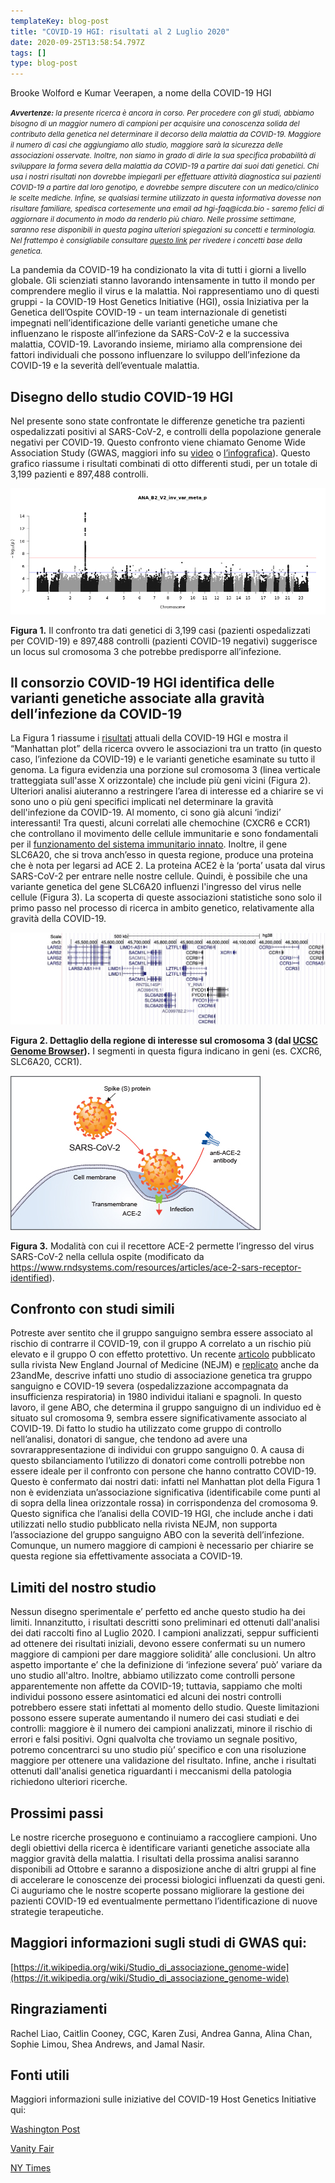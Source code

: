 ```yaml
---
templateKey: blog-post
title: "COVID-19 HGI: risultati al 2 Luglio 2020"
date: 2020-09-25T13:58:54.797Z
tags: []
type: blog-post
---
```


Brooke Wolford e Kumar Veerapen, a nome della COVID-19 HGI

<small>
<em>
<strong>Avvertenze:</strong> la presente ricerca è ancora in corso. Per procedere con gli studi, abbiamo bisogno di un maggior numero di campioni per acquisire una conoscenza solida del contributo della genetica nel determinare il decorso della malattia da COVID-19. Maggiore il numero di casi che aggiungiamo allo studio, maggiore sarà la sicurezza delle associazioni osservate. Inoltre, non siamo in grado di dirle la sua specifica probabilità di sviluppare la forma severa della malattia da COVID-19 a partire dai suoi dati genetici. Chi usa i nostri risultati non dovrebbe impiegarli per effettuare attività diagnostica sui pazienti COVID-19 a partire dal loro genotipo, e dovrebbe sempre discutere con un medico/clinico le scelte mediche. Infine, se qualsiasi termine utilizzato in questa informativa dovesse non risultare familiare, spedisca cortesemente una email ad hgi-faq@icda.bio - saremo felici di aggiornare il documento in modo da renderlo più chiaro. Nelle prossime settimane, saranno rese disponibili in questa pagina ulteriori spiegazioni su concetti e terminologia. Nel frattempo è consigliabile consultare <a href="https://medlineplus.gov/genetics/understanding/" target="_blank" rel="noopener noreferrer">questo link</a> per rivedere i concetti base della genetica.
</em>
</small>

La pandemia da COVID-19 ha condizionato la vita di tutti i giorni a livello globale. Gli scienziati stanno lavorando intensamente in tutto il mondo per comprendere meglio il virus e la malattia. Noi rappresentiamo uno di questi gruppi - la COVID-19 Host Genetics Initiative (HGI), ossia Iniziativa per la Genetica dell’Ospite COVID-19 - un team internazionale di genetisti impegnati nell’identificazione delle varianti genetiche umane che influenzano le risposte all’infezione da SARS-CoV-2 e la successiva malattia, COVID-19. Lavorando insieme, miriamo alla comprensione dei fattori individuali che possono influenzare lo sviluppo dell’infezione da COVID-19 e la severità dell’eventuale malattia.

## Disegno dello studio COVID-19 HGI

Nel presente sono state confrontate le differenze genetiche tra pazienti ospedalizzati positivi al SARS-CoV-2, e controlli della popolazione generale negativi per COVID-19. Questo confronto viene chiamato Genome Wide Association Study (GWAS, maggiori info su  [video](https://www.youtube.com/watch?v=cgyc55JhdcM) o [l’infografica](https://www.broadinstitute.org/visuals/explainer-genome-wide-association-studies)). Questo grafico riassume i risultati combinati di otto differenti studi, per un totale di 3,199 pazienti e 897,488 controlli.


![ Current results from data freeze 3 (July 2020)](scicomm_blog_post_20200924.png)
<figcaption class="manual-md-inline-caption">
<strong>Figura 1.</strong> Il confronto tra dati genetici di 3,199 casi (pazienti ospedalizzati per COVID-19) e 897,488 controlli (pazienti COVID-19 negativi) suggerisce un locus sul cromosoma 3 che potrebbe predisporre all’infezione.
</figcaption>

## Il consorzio COVID-19 HGI identifica delle varianti genetiche associate alla gravità dell’infezione da COVID-19

La Figura 1 riassume i [risultati](/results/) attuali della COVID-19 HGI e mostra il “Manhattan plot” della ricerca ovvero le associazioni tra un tratto (in questo caso, l’infezione da COVID-19) e le varianti genetiche esaminate su tutto il genoma. La figura evidenzia una porzione sul cromosoma 3 (linea verticale tratteggiata sull'asse X orizzontale) che include più geni vicini (Figura 2). Ulteriori analisi aiuteranno a restringere l’area di interesse ed a chiarire se vi sono uno o più geni specifici implicati nel determinare la gravità dell'infezione da COVID-19. Al momento, ci sono già alcuni ‘indizi’ interessanti! Tra questi, alcuni correlati alle chemochine (CXCR6 e CCR1) che controllano il movimento delle cellule immunitarie e sono fondamentali per il [funzionamento del sistema immunitario innato](https://www.ncbi.nlm.nih.gov/pmc/articles/PMC4448619/). Inoltre, il gene SLC6A20, che si trova anch’esso in questa regione, produce una proteina che è nota per legarsi ad ACE 2.
La proteina ACE2 è la ‘porta’ usata dal virus SARS-CoV-2 per entrare nelle nostre cellule. Quindi, è possibile che una variante genetica del gene SLC6A20 influenzi l'ingresso del virus nelle cellule (Figura 3). La scoperta di queste associazioni statistiche sono solo il primo passo nel processo di ricerca in ambito genetico, relativamente alla gravità della COVID-19.


![Figura 2. Dettaglio della regione di interesse sul cromosoma 3 (dal UCSC Genome Browser). ](hgt_genome_32a4d_7bc390.jpg)
<figcaption class="manual-md-inline-caption">
<strong>Figura 2. Dettaglio della regione di interesse sul cromosoma 3 (dal <a href="https://genome.ucsc.edu" target="_blank" rel="noopener noreferrer">UCSC Genome Browser</a>).</strong> I segmenti in questa figura indicano in geni (es. CXCR6, SLC6A20, CCR1).
</figcaption>

![ACE-2 receptor illustration](unnamed.png)
<figcaption class="manual-md-inline-caption">
<strong>Figura 3.</strong> Modalità con cui il recettore ACE-2 permette l’ingresso del virus SARS-CoV-2 nella cellula ospite (modificato da <a href="https://www.rndsystems.com/resources/articles/ace-2-sars-receptor-identified" target="_blank" rel="noopener noreferrer">https://www.rndsystems.com/resources/articles/ace-2-sars-receptor-identified</a>).
</figcaption>

## Confronto con studi simili

Potreste aver sentito che il gruppo sanguigno sembra essere associato al rischio di contrarre il COVID-19, con il gruppo A correlato a un rischio più elevato e il gruppo O con effetto protettivo. Un recente [articolo](https://www.nejm.org/doi/full/10.1056/NEJMoa2020283) pubblicato sulla rivista New England Journal of Medicine (NEJM) e [replicato](https://www.medrxiv.org/content/10.1101/2020.09.04.20188318v1) anche da 23andMe, descrive infatti uno studio di associazione genetica tra gruppo sanguigno e COVID-19 severa (ospedalizzazione accompagnata da insufficienza respiratoria) in 1980 individui italiani e spagnoli. In questo lavoro, il gene ABO, che determina il gruppo sanguigno di un individuo ed è situato sul cromosoma 9, sembra essere significativamente associato al COVID-19. Di fatto lo studio ha utilizzato come gruppo di controllo nell’analisi, donatori di sangue, che tendono ad avere una sovrarappresentazione di individui con gruppo sanguigno 0. A causa di questo sbilanciamento l’utilizzo di donatori come controlli potrebbe non essere ideale per il confronto con persone che hanno contratto COVID-19. Questo è confermato dai nostri dati: infatti nel Manhattan plot della Figura 1 non è evidenziata un’associazione significativa (identificabile come punti al di sopra della linea orizzontale rossa) in corrispondenza del cromosoma 9. Questo significa che l’analisi della COVID-19 HGI, che include anche i dati utilizzati nello studio pubblicato nella rivista NEJM, non supporta l’associazione del gruppo sanguigno ABO con la severità dell’infezione. Comunque, un numero maggiore di campioni è necessario per chiarire se questa regione sia effettivamente associata a COVID-19.

## Limiti del nostro studio

Nessun disegno sperimentale e’ perfetto ed anche questo studio ha dei limiti. Innanzitutto, i risultati descritti sono preliminari ed ottenuti dall'analisi dei dati raccolti fino al Luglio 2020. I campioni analizzati, seppur sufficienti ad ottenere dei risultati iniziali, devono essere confermati su un numero maggiore di campioni per dare maggiore solidità’ alle conclusioni. Un altro aspetto importante e’ che la definizione di ‘infezione severa’ può’ variare da uno studio all'altro. Inoltre, abbiamo utilizzato come controlli persone apparentemente non affette da COVID-19; tuttavia, sappiamo che molti individui possono essere asintomatici ed alcuni dei nostri controlli potrebbero essere stati infettati al momento dello studio. Queste limitazioni possono essere superate aumentando il numero dei casi studiati e  dei controlli: maggiore è il numero dei campioni analizzati, minore il rischio di errori e falsi positivi. Ogni qualvolta che troviamo un segnale positivo, potremo concentrarci su uno studio più’ specifico e con una risoluzione maggiore per ottenere una validazione del risultato. Infine, anche i risultati ottenuti dall'analisi genetica riguardanti i meccanismi della patologia richiedono ulteriori ricerche.

## Prossimi passi

Le nostre ricerche proseguono e continuiamo a raccogliere campioni. Uno degli obiettivi della ricerca è identificare varianti genetiche associate alla maggior gravità della malattia. I risultati della prossima analisi saranno disponibili ad Ottobre e saranno a disposizione anche di altri gruppi al fine di accelerare le conoscenze dei processi biologici influenzati da questi geni. Ci auguriamo che le nostre scoperte possano migliorare la gestione dei pazienti COVID-19 ed eventualmente permettano l’identificazione di nuove strategie terapeutiche.

## Maggiori informazioni sugli studi di GWAS qui:

[https://it.wikipedia.org/wiki/Studio_di_associazione_genome-wide](https://it.wikipedia.org/wiki/Studio_di_associazione_genome-wide)

## Ringraziamenti

Rachel Liao, Caitlin Cooney, CGC, Karen Zusi, Andrea Ganna, Alina Chan, Sophie Limou, Shea Andrews, and Jamal Nasir.

## Fonti utili

Maggiori informazioni sulle iniziative del COVID-19 Host Genetics Initiative qui:

[Washington Post](https://www.washingtonpost.com/opinions/2020/04/27/covid-19-quickly-kills-some-while-others-dont-show-symptoms-can-genetics-explain-this/)

[Vanity Fair](https://www.vanityfair.com/news/2020/04/genetic-chances-of-dying-from-coronavirus)

[NY Times](https://www.nytimes.com/2020/06/03/health/coronavirus-blood-type-genetics.html)
